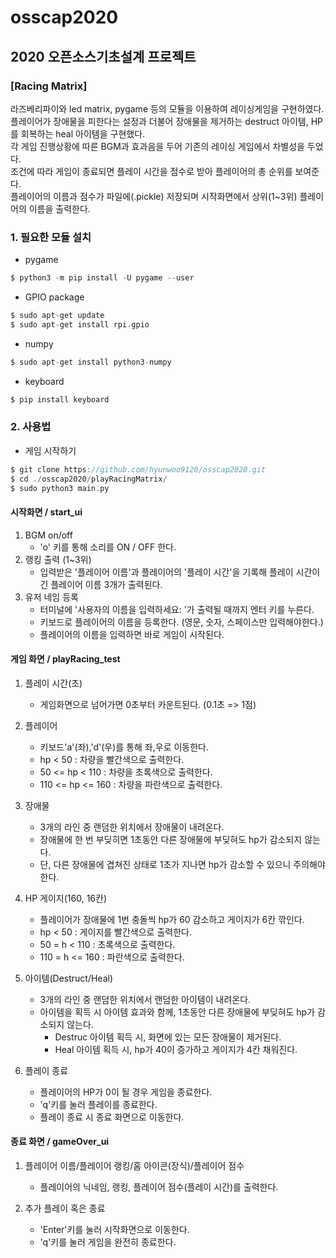 # osscap2020

## 2020 오픈소스기초설계 프로젝트

### [Racing Matrix]

라즈베리파이와 led matrix, pygame 등의 모듈을 이용하여 레이싱게임을 구현하였다.<br>
플레이어가 장애물을 피한다는 설정과 더불어 장애물을 제거하는 destruct 아이템, HP를 회복하는 heal 아이템을 구현했다.<br>
각 게임 진행상황에 따른 BGM과 효과음을 두어 기존의 레이싱 게임에서 차별성을 두었다.<br>
조건에 따라 게임이 종료되면 플레이 시간을 점수로 받아 플레이어의 총 순위를 보여준다.<br>
플레이어의 이름과 점수가 파일에(.pickle) 저장되며 시작화면에서 상위(1~3위) 플레이어의 이름을 출력한다.<br>

### 1. 필요한 모듈 설치

- pygame
```C
$ python3 -m pip install -U pygame --user
```

- GPIO package
```C
$ sudo apt-get update
$ sudo apt-get install rpi.gpio
```

- numpy
```C
$ sudo apt-get install python3-numpy
```

- keyboard
```C
$ pip install keyboard
```

### 2. 사용법

- 게임 시작하기
```C
$ git clone https://github.com/hyunwoo9120/osscap2020.git
$ cd ./osscap2020/playRacingMatrix/
$ sudo python3 main.py
```

#### 시작화면 / start_ui
1. BGM on/off
    - 'o' 키를 통해 소리를 ON / OFF 한다.
2. 랭킹 출력 (1~3위)
    - 입력받은 '플레이어 이름'과 플레이어의 '플레이 시간'을 기록해 플레이 시간이 긴 플레이어 이름 3개가 출력된다.
3. 유저 네임 등록
    - 터미널에 '사용자의 이름을 입력하세요: '가 출력될 때까지 엔터 키를 누른다.
    - 키보드로 플레이어의 이름을 등록한다. (영문, 숫자, 스페이스만 입력해야한다.)
    - 플레이어의 이름을 입력하면 바로 게임이 시작된다.

#### 게임 화면 / playRacing_test
1. 플레이 시간(초)
    - 게임화면으로 넘어가면 0초부터 카운트된다. (0.1초 => 1점)
    
2. 플레이어
    - 키보드'a'(좌),'d'(우)를 통해 좌,우로 이동한다.
    - hp < 50 : 차량을 빨간색으로 출력한다.
    - 50 <= hp < 110 : 차량을 초록색으로 출력한다.
    - 110 <= hp <= 160 : 차량을 파란색으로 출력한다.
    
3. 장애물
    - 3개의 라인 중 랜덤한 위치에서 장애물이 내려온다.
    - 장애물에 한 번 부딪히면 1초동안 다른 장애물에 부딪혀도 hp가 감소되지 않는다.
    - 단, 다른 장애물에 겹쳐진 상태로 1초가 지나면 hp가 감소할 수 있으니 주의해야 한다.
      
4. HP 게이지(160, 16칸)
    - 플레이어가 장애물에 1번 충돌씩 hp가 60 감소하고 게이지가 6칸 깎인다.
    - hp < 50 : 게이지를 빨간색으로 출력한다.
    - 50 = h < 110 : 초록색으로 출력한다.
    - 110 = h <= 160 : 파란색으로 출력한다.
    
5. 아이템(Destruct/Heal)
    - 3개의 라인 중 랜덤한 위치에서 랜덤한 아이템이 내려온다.
    - 아이템을 획득 시 아이템 효과와 함께, 1초동안 다른 장애물에 부딪혀도 hp가 감소되지 않는다.
      + Destruc 아이템 획득 시, 화면에 있는 모든 장애물이 제거된다.
      + Heal 아이템 획득 시, hp가 40이 증가하고 게이지가 4칸 채워진다.
      
6. 플레이 종료
    - 플레이어의 HP가 0이 될 경우 게임을 종료한다.
    - 'q'키를 눌러 플레이를 종료한다.
    - 플레이 종료 시 종료 화면으로 이동한다.

#### 종료 화면 / gameOver_ui
1. 플레이어 이름/플레이어 랭킹/홈 아이콘(장식)/플레이어 점수
    - 플레이어의 닉네임, 랭킹, 플레이어 점수(플레이 시간)를 출력한다.
    
2. 추가 플레이 혹은 종료
    - 'Enter'키를 눌러 시작화면으로 이동한다.
    - 'q'키를 눌러 게임을 완전히 종료한다.
